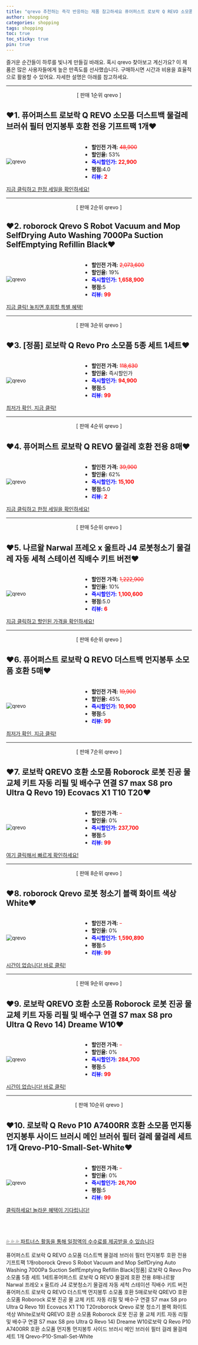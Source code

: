 ```yaml
---
title: "qrevo 추천하는 즉각 반응하는 제품 참고하세요 퓨어퍼스트 로보락 Q REVO 소모품"
author: shopping
categories: shopping
tags: shopping
toc: true
toc_sticky: true
pin: true
---
```

즐거운 순간들이 하루를 빛나게 만들길 바래요. 혹시 qrevo 찾아보고 계신가요?  이 제품은 많은 사용자들에게 높은 만족도를 선사했습니다. 구매하시면 시간과 비용을 효율적으로 활용할 수 있어요. 자세한 설명은 아래를 참고하세요.

---
<p class="toplist" style="margin: 0 auto; display: block; width: fit-content;">[ 판매 1순위 qrevo ]</p>

<h2><strong>❤️1. 퓨어퍼스트 로보락 Q REVO 소모품 더스트백 물걸레 브러쉬 필터 먼지봉투 호환 전용 기프트팩 1개❤️</strong></h2>

<div style="display: flex; align-items: center;">
    <div style="flex: 0.4;">
        <img src="https://thumbnail10.coupangcdn.com/thumbnails/remote/230x230ex/image/vendor_inventory/4df4/18bbb7305f1402e4c446bb677a6846de3f977c7c7eed4394a7a270c379dc.png" alt="qrevo" style="max-width: 100%;">
    </div>
    <div style="flex: 0.6; margin-left: 10px;">
        <ul>
            <li><strong>할인전 가격:</strong> <del style="color: red;">48,900</del></li>
            <li><strong>할인율:</strong> 53%</li>
            <li><span style='color:blue'><strong>즉시할인가:</strong></span> <span style='color:red'><strong>22,900</strong></span></li>
            <li><strong>평점:</strong>4.0</li>
            <li><span style='color:blue'><strong>리뷰:</strong></span> <span style='color:red'><strong>2</strong></span></li>
        </ul>
    </div>
</div>
<div class="center">
    <a href="https://William4Davisa.github.io?lptag=AF9450613&subid=githubio&pageKey=8151384763&traceid=V0-153&itemId=23198428906&vendorItemId=90231011588" class="myButton">
        지금 클릭하고 한정 세일을 확인하세요!
    </a>
</div>


---
<p class="toplist" style="margin: 0 auto; display: block; width: fit-content;">[ 판매 2순위 qrevo ]</p>

<h2><strong>❤️2. roborock Qrevo S Robot Vacuum and Mop SelfDrying Auto Washing 7000Pa Suction SelfEmptying Refillin Black❤️</strong></h2>

<div style="display: flex; align-items: center;">
    <div style="flex: 0.4;">
        <img src="https://thumbnail6.coupangcdn.com/thumbnails/remote/230x230ex/image/vendor_inventory/7e56/21471a17251f9b81fe25887cdd2a651fafc7577042e990329d049c5e6c96.jpg" alt="qrevo" style="max-width: 100%;">
    </div>
    <div style="flex: 0.6; margin-left: 10px;">
        <ul>
            <li><strong>할인전 가격:</strong> <del style="color: red;">2,073,600</del></li>
            <li><strong>할인율:</strong> 19%</li>
            <li><span style='color:blue'><strong>즉시할인가:</strong></span> <span style='color:red'><strong>1,658,900</strong></span></li>
            <li><strong>평점:</strong>5</li>
            <li><span style='color:blue'><strong>리뷰:</strong></span> <span style='color:red'><strong>99</strong></span></li>
        </ul>
    </div>
</div>
<div class="center">
    <a href="https://William4Davisa.github.io?lptag=AF9450613&subid=githubio&pageKey=8230084892&traceid=V0-153&itemId=23685308415&vendorItemId=90710492039" class="myButton">
        지금 클릭! 놓치면 후회할 특별 혜택!
    </a>
</div>


---
<p class="toplist" style="margin: 0 auto; display: block; width: fit-content;">[ 판매 3순위 qrevo ]</p>

<h2><strong>❤️3. [정품] 로보락 Q Revo Pro 소모품 5종 세트 1세트❤️</strong></h2>

<div style="display: flex; align-items: center;">
    <div style="flex: 0.4;">
        <img src="https://thumbnail7.coupangcdn.com/thumbnails/remote/230x230ex/image/vendor_inventory/b6f7/112cf587935726981fc90367a3a61be6b6b47c8fe0b3f101c82c696a6ab5.png" alt="qrevo" style="max-width: 100%;">
    </div>
    <div style="flex: 0.6; margin-left: 10px;">
        <ul>
            <li><strong>할인전 가격:</strong> <del style="color: red;">118,630</del></li>
            <li><strong>할인율:</strong> 즉시할인가</li>
            <li><span style='color:blue'><strong>즉시할인가:</strong></span> <span style='color:red'><strong>94,900</strong></span></li>
            <li><strong>평점:</strong>5</li>
            <li><span style='color:blue'><strong>리뷰:</strong></span> <span style='color:red'><strong>99</strong></span></li>
        </ul>
    </div>
</div>
<div class="center">
    <a href="https://William4Davisa.github.io?lptag=AF9450613&subid=githubio&pageKey=8176892169&traceid=V0-153&itemId=23368405676&vendorItemId=90398674045" class="myButton">
        최저가 확인, 지금 클릭!
    </a>
</div>


---
<p class="toplist" style="margin: 0 auto; display: block; width: fit-content;">[ 판매 4순위 qrevo ]</p>

<h2><strong>❤️4. 퓨어퍼스트 로보락 Q REVO 물걸레 호환 전용 8매❤️</strong></h2>

<div style="display: flex; align-items: center;">
    <div style="flex: 0.4;">
        <img src="https://thumbnail9.coupangcdn.com/thumbnails/remote/230x230ex/image/vendor_inventory/40cd/057cacca643824403025c860559a16023a4c70a0c4cafb0660a0db2e5ce8.png" alt="qrevo" style="max-width: 100%;">
    </div>
    <div style="flex: 0.6; margin-left: 10px;">
        <ul>
            <li><strong>할인전 가격:</strong> <del style="color: red;">39,900</del></li>
            <li><strong>할인율:</strong> 62%</li>
            <li><span style='color:blue'><strong>즉시할인가:</strong></span> <span style='color:red'><strong>15,100</strong></span></li>
            <li><strong>평점:</strong>5.0</li>
            <li><span style='color:blue'><strong>리뷰:</strong></span> <span style='color:red'><strong>2</strong></span></li>
        </ul>
    </div>
</div>
<div class="center">
    <a href="https://William4Davisa.github.io?lptag=AF9450613&subid=githubio&pageKey=8072375286&traceid=V0-153&itemId=22728377445&vendorItemId=89763733798" class="myButton">
        지금 클릭하고 한정 세일을 확인하세요!
    </a>
</div>


---
<p class="toplist" style="margin: 0 auto; display: block; width: fit-content;">[ 판매 5순위 qrevo ]</p>

<h2><strong>❤️5. 나르왈 Narwal 프레오 x 울트라 J4 로봇청소기 물걸레 자동 세척 스테이션 직배수 키트 버전❤️</strong></h2>

<div style="display: flex; align-items: center;">
    <div style="flex: 0.4;">
        <img src="https://thumbnail6.coupangcdn.com/thumbnails/remote/230x230ex/image/vendor_inventory/9ca3/b88a6d44c84df8203d16507d2148d5c5b5f5f12dd53dea2422987b4c5b17.jpg" alt="qrevo" style="max-width: 100%;">
    </div>
    <div style="flex: 0.6; margin-left: 10px;">
        <ul>
            <li><strong>할인전 가격:</strong> <del style="color: red;">1,222,900</del></li>
            <li><strong>할인율:</strong> 10%</li>
            <li><span style='color:blue'><strong>즉시할인가:</strong></span> <span style='color:red'><strong>1,100,600</strong></span></li>
            <li><strong>평점:</strong>5.0</li>
            <li><span style='color:blue'><strong>리뷰:</strong></span> <span style='color:red'><strong>6</strong></span></li>
        </ul>
    </div>
</div>
<div class="center">
    <a href="https://William4Davisa.github.io?lptag=AF9450613&subid=githubio&pageKey=7813377172&traceid=V0-153&itemId=21201056607&vendorItemId=88262334525" class="myButton">
        지금 클릭하고 할인된 가격을 확인하세요!
    </a>
</div>


---
<p class="toplist" style="margin: 0 auto; display: block; width: fit-content;">[ 판매 6순위 qrevo ]</p>

<h2><strong>❤️6. 퓨어퍼스트 로보락 Q REVO 더스트백 먼지봉투 소모품 호환 5매❤️</strong></h2>

<div style="display: flex; align-items: center;">
    <div style="flex: 0.4;">
        <img src="https://thumbnail10.coupangcdn.com/thumbnails/remote/230x230ex/image/vendor_inventory/fe97/c6572869c132c0d05d9bcde558a552024135c6ae24c7169d47a3594eae79.png" alt="qrevo" style="max-width: 100%;">
    </div>
    <div style="flex: 0.6; margin-left: 10px;">
        <ul>
            <li><strong>할인전 가격:</strong> <del style="color: red;">19,900</del></li>
            <li><strong>할인율:</strong> 45%</li>
            <li><span style='color:blue'><strong>즉시할인가:</strong></span> <span style='color:red'><strong>10,900</strong></span></li>
            <li><strong>평점:</strong>5</li>
            <li><span style='color:blue'><strong>리뷰:</strong></span> <span style='color:red'><strong>99</strong></span></li>
        </ul>
    </div>
</div>
<div class="center">
    <a href="https://William4Davisa.github.io?lptag=AF9450613&subid=githubio&pageKey=8131432689&traceid=V0-153&itemId=23092679997&vendorItemId=90126094954" class="myButton">
        최저가 확인, 지금 클릭!
    </a>
</div>


---
<p class="toplist" style="margin: 0 auto; display: block; width: fit-content;">[ 판매 7순위 qrevo ]</p>

<h2><strong>❤️7. 로보락 QREVO 호환 소모품 Roborock 로봇 진공 물 교체 키트 자동 리필 및 배수구 연결 S7 max S8 pro Ultra Q Revo 19) Ecovacs X1 T10 T20❤️</strong></h2>

<div style="display: flex; align-items: center;">
    <div style="flex: 0.4;">
        <img src="https://thumbnail6.coupangcdn.com/thumbnails/remote/230x230ex/image/vendor_inventory/2781/bc565a4910dcbd040bbd2796eed83bb827633728777a6e8debca3d9a5874.jpg" alt="qrevo" style="max-width: 100%;">
    </div>
    <div style="flex: 0.6; margin-left: 10px;">
        <ul>
            <li><strong>할인전 가격:</strong> <del style="color: red;">-</del></li>
            <li><strong>할인율:</strong> 0%</li>
            <li><span style='color:blue'><strong>즉시할인가:</strong></span> <span style='color:red'><strong>237,700</strong></span></li>
            <li><strong>평점:</strong>5</li>
            <li><span style='color:blue'><strong>리뷰:</strong></span> <span style='color:red'><strong>99</strong></span></li>
        </ul>
    </div>
</div>
<div class="center">
    <a href="https://William4Davisa.github.io?lptag=AF9450613&subid=githubio&pageKey=8109841447&traceid=V0-153&itemId=22968626751&vendorItemId=90663252261" class="myButton">
        여기 클릭해서 빠르게 확인하세요!
    </a>
</div>


---
<p class="toplist" style="margin: 0 auto; display: block; width: fit-content;">[ 판매 8순위 qrevo ]</p>

<h2><strong>❤️8. roborock Qrevo 로봇 청소기 블랙 화이트 색상 White❤️</strong></h2>

<div style="display: flex; align-items: center;">
    <div style="flex: 0.4;">
        <img src="https://thumbnail8.coupangcdn.com/thumbnails/remote/230x230ex/image/vendor_inventory/b131/a21ec30a4e758dbf382bfb27275cc8e1c4041feb10c4d5446782134a3012.jpg" alt="qrevo" style="max-width: 100%;">
    </div>
    <div style="flex: 0.6; margin-left: 10px;">
        <ul>
            <li><strong>할인전 가격:</strong> <del style="color: red;">-</del></li>
            <li><strong>할인율:</strong> 0%</li>
            <li><span style='color:blue'><strong>즉시할인가:</strong></span> <span style='color:red'><strong>1,590,890</strong></span></li>
            <li><strong>평점:</strong>5</li>
            <li><span style='color:blue'><strong>리뷰:</strong></span> <span style='color:red'><strong>99</strong></span></li>
        </ul>
    </div>
</div>
<div class="center">
    <a href="https://William4Davisa.github.io?lptag=AF9450613&subid=githubio&pageKey=7909904815&traceid=V0-153&itemId=21701391275&vendorItemId=88750925233" class="myButton">
        시간이 없습니다! 바로 클릭!
    </a>
</div>


---
<p class="toplist" style="margin: 0 auto; display: block; width: fit-content;">[ 판매 9순위 qrevo ]</p>

<h2><strong>❤️9. 로보락 QREVO 호환 소모품 Roborock 로봇 진공 물 교체 키트 자동 리필 및 배수구 연결 S7 max S8 pro Ultra Q Revo 14) Dreame W10❤️</strong></h2>

<div style="display: flex; align-items: center;">
    <div style="flex: 0.4;">
        <img src="https://thumbnail8.coupangcdn.com/thumbnails/remote/230x230ex/image/vendor_inventory/8710/7b642ae43af059e276d61e686b1168445119c13b2ce3087f53d8884aa8b3.jpg" alt="qrevo" style="max-width: 100%;">
    </div>
    <div style="flex: 0.6; margin-left: 10px;">
        <ul>
            <li><strong>할인전 가격:</strong> <del style="color: red;">-</del></li>
            <li><strong>할인율:</strong> 0%</li>
            <li><span style='color:blue'><strong>즉시할인가:</strong></span> <span style='color:red'><strong>284,700</strong></span></li>
            <li><strong>평점:</strong>5</li>
            <li><span style='color:blue'><strong>리뷰:</strong></span> <span style='color:red'><strong>99</strong></span></li>
        </ul>
    </div>
</div>
<div class="center">
    <a href="https://William4Davisa.github.io?lptag=AF9450613&subid=githubio&pageKey=8215128142&traceid=V0-153&itemId=23595427273&vendorItemId=90663252336" class="myButton">
        시간이 없습니다! 바로 클릭!
    </a>
</div>


---
<p class="toplist" style="margin: 0 auto; display: block; width: fit-content;">[ 판매 10순위 qrevo ]</p>

<h2><strong>❤️10. 로보락 Q Revo P10 A7400RR 호환 소모품 먼지통 먼지봉투 사이드 브러시 메인 브러쉬 필터 걸레 물걸레 세트 1개 Qrevo-P10-Small-Set-White❤️</strong></h2>

<div style="display: flex; align-items: center;">
    <div style="flex: 0.4;">
        <img src="https://thumbnail7.coupangcdn.com/thumbnails/remote/230x230ex/image/vendor_inventory/d22e/97630ef804b3a54f0a423341a1748009f54b384e8c4207f4f84d4c0b5851.png" alt="qrevo" style="max-width: 100%;">
    </div>
    <div style="flex: 0.6; margin-left: 10px;">
        <ul>
            <li><strong>할인전 가격:</strong> <del style="color: red;">-</del></li>
            <li><strong>할인율:</strong> 0%</li>
            <li><span style='color:blue'><strong>즉시할인가:</strong></span> <span style='color:red'><strong>26,700</strong></span></li>
            <li><strong>평점:</strong>5</li>
            <li><span style='color:blue'><strong>리뷰:</strong></span> <span style='color:red'><strong>99</strong></span></li>
        </ul>
    </div>
</div>
<div class="center">
    <a href="https://William4Davisa.github.io?lptag=AF9450613&subid=githubio&pageKey=8157437551&traceid=V0-153&itemId=23242862978&vendorItemId=90427799309" class="myButton">
        클릭하세요! 놀라운 혜택이 기다립니다!
    </a>
</div>

<br><br><br>[💦 💦 💦 파트너스 활동을 통해 일정액의 수수료를 제공받을 수 있습니다](https://link.coupang.com/a/bcpT2c)<br><br>퓨어퍼스트 로보락 Q REVO 소모품 더스트백 물걸레 브러쉬 필터 먼지봉투 호환 전용 기프트팩 1개roborock Qrevo S Robot Vacuum and Mop SelfDrying Auto Washing 7000Pa Suction SelfEmptying Refillin Black[정품] 로보락 Q Revo Pro 소모품 5종 세트 1세트퓨어퍼스트 로보락 Q REVO 물걸레 호환 전용 8매나르왈 Narwal 프레오 x 울트라 J4 로봇청소기 물걸레 자동 세척 스테이션 직배수 키트 버전퓨어퍼스트 로보락 Q REVO 더스트백 먼지봉투 소모품 호환 5매로보락 QREVO 호환 소모품 Roborock 로봇 진공 물 교체 키트 자동 리필 및 배수구 연결 S7 max S8 pro Ultra Q Revo 19) Ecovacs X1 T10 T20roborock Qrevo 로봇 청소기 블랙 화이트 색상 White로보락 QREVO 호환 소모품 Roborock 로봇 진공 물 교체 키트 자동 리필 및 배수구 연결 S7 max S8 pro Ultra Q Revo 14) Dreame W10로보락 Q Revo P10 A7400RR 호환 소모품 먼지통 먼지봉투 사이드 브러시 메인 브러쉬 필터 걸레 물걸레 세트 1개 Qrevo-P10-Small-Set-White